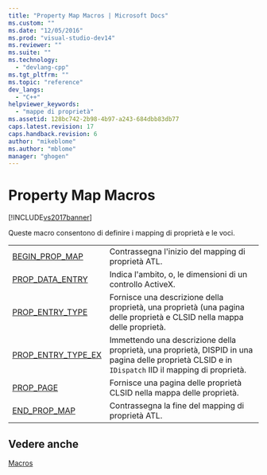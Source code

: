 ```yaml
---
title: "Property Map Macros | Microsoft Docs"
ms.custom: ""
ms.date: "12/05/2016"
ms.prod: "visual-studio-dev14"
ms.reviewer: ""
ms.suite: ""
ms.technology: 
  - "devlang-cpp"
ms.tgt_pltfrm: ""
ms.topic: "reference"
dev_langs: 
  - "C++"
helpviewer_keywords: 
  - "mappe di proprietà"
ms.assetid: 128bc742-2b98-4b97-a243-684dbb83db77
caps.latest.revision: 17
caps.handback.revision: 6
author: "mikeblome"
ms.author: "mblome"
manager: "ghogen"
---
```

# Property Map Macros
[!INCLUDE[vs2017banner](../../assembler/inline/includes/vs2017banner.md)]

Queste macro consentono di definire i mapping di proprietà e le voci.  
  
|||  
|-|-|  
|[BEGIN\_PROP\_MAP](../Topic/BEGIN_PROP_MAP.md)|Contrassegna l'inizio del mapping di proprietà ATL.|  
|[PROP\_DATA\_ENTRY](../Topic/PROP_DATA_ENTRY.md)|Indica l'ambito, o, le dimensioni di un controllo ActiveX.|  
|[PROP\_ENTRY\_TYPE](../Topic/PROP_ENTRY_TYPE.md)|Fornisce una descrizione della proprietà, una proprietà \(una pagina delle proprietà e CLSID nella mappa delle proprietà.|  
|[PROP\_ENTRY\_TYPE\_EX](../Topic/PROP_ENTRY_TYPE_EX.md)|Immettendo una descrizione della proprietà, una proprietà, DISPID in una pagina delle proprietà CLSID e in `IDispatch` IID il mapping di proprietà.|  
|[PROP\_PAGE](../Topic/PROP_PAGE.md)|Fornisce una pagina delle proprietà CLSID nella mappa delle proprietà.|  
|[END\_PROP\_MAP](../Topic/END_PROP_MAP.md)|Contrassegna la fine del mapping di proprietà ATL.|  
  
## Vedere anche  
 [Macros](../../atl/reference/atl-macros.md)